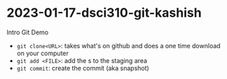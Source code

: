 # 2023-01-17-dsci310-git-kashish
Intro Git Demo

- `git clone<URL>`: takes what's on github and does a one time download on your computer
- `git add <FILE>`: add the <File>s to the staging area 
- `git commit`: create the commit (aka snapshot)